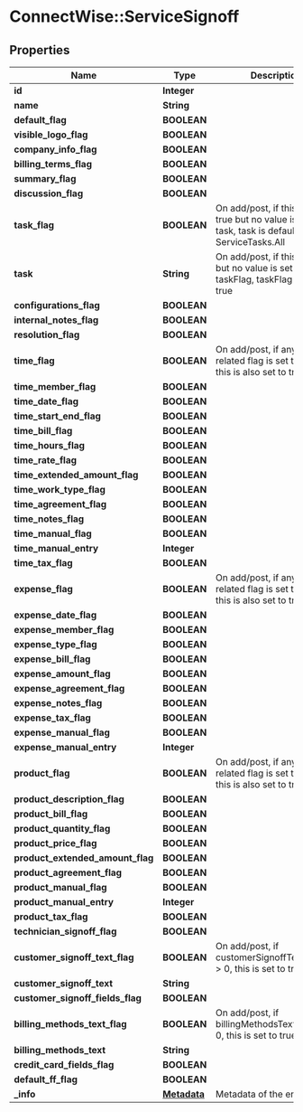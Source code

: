 # ConnectWise::ServiceSignoff

## Properties
Name | Type | Description | Notes
------------ | ------------- | ------------- | -------------
**id** | **Integer** |  | [optional] 
**name** | **String** |  | 
**default_flag** | **BOOLEAN** |  | [optional] 
**visible_logo_flag** | **BOOLEAN** |  | [optional] 
**company_info_flag** | **BOOLEAN** |  | [optional] 
**billing_terms_flag** | **BOOLEAN** |  | [optional] 
**summary_flag** | **BOOLEAN** |  | [optional] 
**discussion_flag** | **BOOLEAN** |  | [optional] 
**task_flag** | **BOOLEAN** | On add/post, if this is set to true but no value is set for task, task is defaulted to ServiceTasks.All | [optional] 
**task** | **String** | On add/post, if this is set but no value is set for taskFlag, taskFlag is set to true | [optional] 
**configurations_flag** | **BOOLEAN** |  | [optional] 
**internal_notes_flag** | **BOOLEAN** |  | [optional] 
**resolution_flag** | **BOOLEAN** |  | [optional] 
**time_flag** | **BOOLEAN** | On add/post, if any time related flag is set to true, this is also set to true | [optional] 
**time_member_flag** | **BOOLEAN** |  | [optional] 
**time_date_flag** | **BOOLEAN** |  | [optional] 
**time_start_end_flag** | **BOOLEAN** |  | [optional] 
**time_bill_flag** | **BOOLEAN** |  | [optional] 
**time_hours_flag** | **BOOLEAN** |  | [optional] 
**time_rate_flag** | **BOOLEAN** |  | [optional] 
**time_extended_amount_flag** | **BOOLEAN** |  | [optional] 
**time_work_type_flag** | **BOOLEAN** |  | [optional] 
**time_agreement_flag** | **BOOLEAN** |  | [optional] 
**time_notes_flag** | **BOOLEAN** |  | [optional] 
**time_manual_flag** | **BOOLEAN** |  | [optional] 
**time_manual_entry** | **Integer** |  | [optional] 
**time_tax_flag** | **BOOLEAN** |  | [optional] 
**expense_flag** | **BOOLEAN** | On add/post, if any expense related flag is set to true, this is also set to true | [optional] 
**expense_date_flag** | **BOOLEAN** |  | [optional] 
**expense_member_flag** | **BOOLEAN** |  | [optional] 
**expense_type_flag** | **BOOLEAN** |  | [optional] 
**expense_bill_flag** | **BOOLEAN** |  | [optional] 
**expense_amount_flag** | **BOOLEAN** |  | [optional] 
**expense_agreement_flag** | **BOOLEAN** |  | [optional] 
**expense_notes_flag** | **BOOLEAN** |  | [optional] 
**expense_tax_flag** | **BOOLEAN** |  | [optional] 
**expense_manual_flag** | **BOOLEAN** |  | [optional] 
**expense_manual_entry** | **Integer** |  | [optional] 
**product_flag** | **BOOLEAN** | On add/post, if any product related flag is set to true, this is also set to true | [optional] 
**product_description_flag** | **BOOLEAN** |  | [optional] 
**product_bill_flag** | **BOOLEAN** |  | [optional] 
**product_quantity_flag** | **BOOLEAN** |  | [optional] 
**product_price_flag** | **BOOLEAN** |  | [optional] 
**product_extended_amount_flag** | **BOOLEAN** |  | [optional] 
**product_agreement_flag** | **BOOLEAN** |  | [optional] 
**product_manual_flag** | **BOOLEAN** |  | [optional] 
**product_manual_entry** | **Integer** |  | [optional] 
**product_tax_flag** | **BOOLEAN** |  | [optional] 
**technician_signoff_flag** | **BOOLEAN** |  | [optional] 
**customer_signoff_text_flag** | **BOOLEAN** | On add/post, if customerSignoffText.Length &gt; 0, this is set to true | [optional] 
**customer_signoff_text** | **String** |  | [optional] 
**customer_signoff_fields_flag** | **BOOLEAN** |  | [optional] 
**billing_methods_text_flag** | **BOOLEAN** | On add/post, if billingMethodsText.Length &gt; 0, this is set to true | [optional] 
**billing_methods_text** | **String** |  | [optional] 
**credit_card_fields_flag** | **BOOLEAN** |  | [optional] 
**default_ff_flag** | **BOOLEAN** |  | [optional] 
**_info** | [**Metadata**](Metadata.md) | Metadata of the entity | [optional] 


